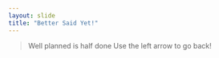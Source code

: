 ```yaml
---
layout: slide
title: "Better Said Yet!"
---
```

> Well planned is half done
Use the left arrow to go back!
